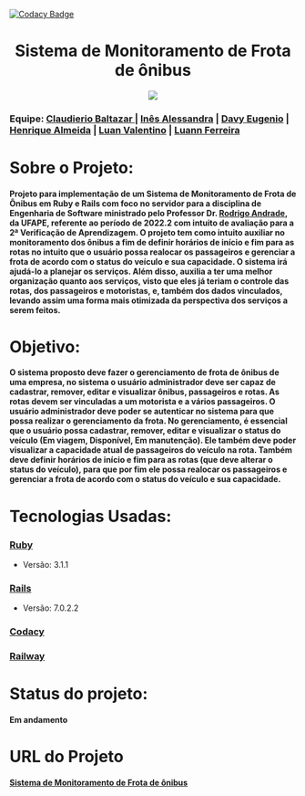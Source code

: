 [![Codacy Badge](https://app.codacy.com/project/badge/Grade/44dba92b612d4d0b88a198132b9a9bbb)](https://app.codacy.com/gh/Dev-Henrique-Almeida/Monitoramento_de_Frota_de_Onibus/dashboard?utm_source=gh&utm_medium=referral&utm_content=&utm_campaign=Badge_grade)
<div align="center"> 
<h1>Sistema de Monitoramento de Frota de ônibus</h1>
<img src="https://github.com/Projeto-ES-2-VA/Monitoramento_de_Frota_de_Onibus/tree/main/documentos/logo.png"/>


</div>

<h3>Equipe:   
   <a href = "https://github.com/Claudierio"> Claudierio Baltazar </a> |
   <a href = "https://github.com/alex-bcc"> Inês Alessandra</a> |
   <a href = "https://github.com/DavyEugenio"> Davy Eugenio</a> |
   <a href = "https://github.com/Dev-Henrique-Almeida">Henrique Almeida</a> |
   <a href = "https://github.com/LuanValentinoS">Luan Valentino</a> |
   <a href = "https://github.com/LuoLuann">Luann Ferreira</a> 
</h3>

<h1>Sobre o Projeto:</h1>

<h4>Projeto para implementação de um Sistema de Monitoramento de Frota de Ônibus em Ruby e Rails com foco no servidor para a disciplina de Engenharia de Software ministrado pelo Professor Dr. <a href = "https://github.com/rcaa">Rodrigo Andrade</a>, da UFAPE, referente ao período de 2022.2 com intuito de avaliação para a 2ª Verificação de Aprendizagem. O projeto tem como intuito auxiliar no monitoramento dos ônibus a fim de definir horários de início e fim para as rotas no intuito que o usuário possa realocar os passageiros e gerenciar a frota de acordo com o status do veículo e sua capacidade. O sistema irá ajudá-lo a planejar os serviços. Além disso, auxilia a ter uma melhor organização quanto aos serviços, visto que eles já teriam o controle das rotas, dos passageiros e motoristas, e, também dos dados vinculados, levando assim uma forma mais otimizada da perspectiva dos serviços a serem feitos.</h4>
   
<h1>Objetivo:</h1>

   <h4> O sistema proposto deve fazer o gerenciamento de frota de ônibus de uma empresa, no sistema o usuário administrador deve ser capaz de cadastrar, remover, editar e visualizar ônibus, passageiros e rotas. As rotas devem ser vinculadas a um motorista e a vários passageiros. O usuário administrador deve poder se autenticar no sistema para que possa realizar o gerenciamento da frota. No gerenciamento, é essencial que o usuário possa cadastrar, remover, editar e visualizar o status do veículo (Em viagem, Disponível, Em manutenção). Ele também deve poder visualizar a capacidade atual de passageiros do veículo na rota. Também deve definir horários de início e fim para as rotas (que deve alterar o status do veículo), para que por fim ele possa realocar os passageiros e gerenciar a frota de acordo com o status do veículo e sua capacidade. </h4>
   
<h1>Tecnologias Usadas:</h1>

<h3><a href = "https://www.ruby-lang.org/pt/">Ruby</a></h3>
<ul>
   <li>Versão: 3.1.1</li>
</ul>

<h3><a href = "https://rubyonrails.org/">Rails</a></h3>
<ul>
   <li>Versão: 7.0.2.2</li>
</ul>

<h3><a href = "https://www.codacy.com/product">Codacy</a></h3>
<h3><a href = "https://railway.app">Railway</a></h3>


<h1>Status do projeto:</h1>
<h4>Em andamento</h4>

<h1>URL do Projeto</h1>
<h4>
   <a href = "https://monitoramentodefrotadeonibus-production.up.railway.app/">Sistema de Monitoramento de Frota de ônibus</a>
</h4>

